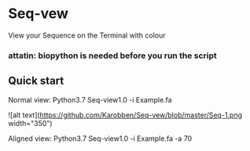 # Seq-vew
View your Sequence on the Terminal with colour

### attatin: biopython is needed before you run the script

## Quick start

Normal view:
Python3.7 Seq-view1.0 -i Example.fa

![alt text](https://github.com/Karobben/Seq-vew/blob/master/Seq-1.png width="350")

Aligned view:
Python3.7 Seq-view1.0 -i Example.fa -a 70



